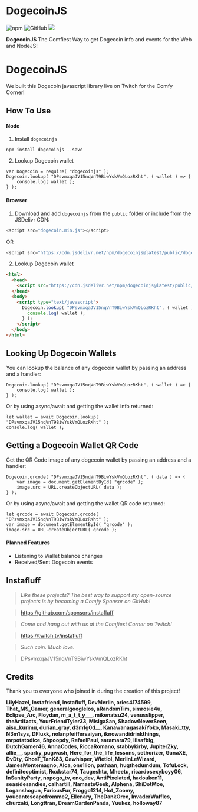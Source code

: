 # DogecoinJS
![npm](https://img.shields.io/npm/v/dogecoinjs?style=flat-square) ![GitHub](https://img.shields.io/github/license/instafluff/dogecoinjs?style=flat-square) [![](https://data.jsdelivr.com/v1/package/npm/dogecoinjs/badge)](https://www.jsdelivr.com/package/npm/dogecoinjs)

**DogecoinJS** The Comfiest Way to get Dogecoin info and events for the Web and NodeJS!

# DogecoinJS
We built this Dogecoin javascript library live on Twitch for the Comfy Corner!

## How To Use ##

#### Node
1. Install `dogecoinjs`
```
npm install dogecoinjs --save
```

2. Lookup Dogecoin wallet
```
var Dogecoin = require( "dogecoinjs" );
Dogecoin.lookup( "DPsvmxqaJV15nqVnT9BiwYskVmQLozRKht", ( wallet ) => {
	console.log( wallet );
} );
```

#### Browser
1. Download and add `dogecoinjs` from the `public` folder or include from the JSDelivr CDN:
```javascript
<script src="dogecoin.min.js"></script>
```
OR
```javascript
<script src="https://cdn.jsdelivr.net/npm/dogecoinjs@latest/public/dogecoin.min.js"></script>
```

2. Lookup Dogecoin wallet
```html
<html>
  <head>
    <script src="https://cdn.jsdelivr.net/npm/dogecoinjs@latest/public/dogecoin.min.js"></script>
  </head>
  <body>
    <script type="text/javascript">
      Dogecoin.lookup( "DPsvmxqaJV15nqVnT9BiwYskVmQLozRKht", ( wallet ) => {
        console.log( wallet );
      } );
    </script>
  </body>
</html>
```

## Looking Up Dogecoin Wallets

You can lookup the balance of any dogecoin wallet by passing an address and a handler:
```
Dogecoin.lookup( "DPsvmxqaJV15nqVnT9BiwYskVmQLozRKht", ( wallet ) => {
	console.log( wallet );
} );
```

Or by using async/await and getting the wallet info returned:
```
let wallet = await Dogecoin.lookup( "DPsvmxqaJV15nqVnT9BiwYskVmQLozRKht" );
console.log( wallet );
```

## Getting a Dogecoin Wallet QR Code

Get the QR Code image of any dogecoin wallet by passing an address and a handler:
```
Dogecoin.qrcode( "DPsvmxqaJV15nqVnT9BiwYskVmQLozRKht", ( data ) => {
	var image = document.getElementById( "qrcode" );
	image.src = URL.createObjectURL( data );
} );
```

Or by using async/await and getting the wallet QR code returned:
```
let qrcode = await Dogecoin.qrcode( "DPsvmxqaJV15nqVnT9BiwYskVmQLozRKht" );
var image = document.getElementById( "qrcode" );
image.src = URL.createObjectURL( qrcode );
```

#### Planned Features

- Listening to Wallet balance changes
- Received/Sent Dogecoin events

## Instafluff ##
> *Like these projects? The best way to support my open-source projects is by becoming a Comfy Sponsor on GitHub!*

> https://github.com/sponsors/instafluff

> *Come and hang out with us at the Comfiest Corner on Twitch!*

> https://twitch.tv/instafluff

> *Such coin. Much love.*

> DPsvmxqaJV15nqVnT9BiwYskVmQLozRKht

## Credits ##
Thank you to everyone who joined in during the creation of this project!

**LilyHazel, Instafriend, Instafluff, DevMerlin, aries4174599, That_MS_Gamer, generalgooglelos, aRandomTim, simrosie4u, Eclipse_Arc, Floydan, m_a_t_t_y___, mikenatsu24, venusslipper, theArtifacts, YourFriendTyler33, MisigaSan, ShadowNeverSeen, aisu_kurimu, durian_gray, d3m1g0d__, KanawanagasakiYoko, Masaki_tty, N3m1sys, DFluxk, nolanpfeiffersaiyan, iknowandidrinkthings, mrpotatodice, Shpoopdy, RafaelPaul, saramara79, lilsafbig, DutchGamer46, AnnaCodes, RiccaRomano, stabbykirby, JupiterZky, allie__, sparky_pugwash, Here_for_the_life_lessons, sethorizer, GanaXE, DvDty, GhosT_TanK83, Gawhisper, Wietlol, MerlinLeWizard, JamesMontemagno, Alca, one1lion, pathaan, hugthedumdum, TofuLock, definiteoptimist, Roxkstar74, Taugeshtu, Mheetu, ricardosexyboyy06, InSanityParty, nopogo_tv, eno_dev, AntiPixelated, hadouken11, seasidesandies, calhartill, NamasteGeek, Alphena, ShiDotMoe, Loganshogun, FuriousFur, Froggo1214, Hot_Zoomy, youcantescapefromme2, Ellenary, TheDankOreo, InvaderWaffles, churzaki, Longttran, DreamGardenPanda, Yuukez, holloway87**
